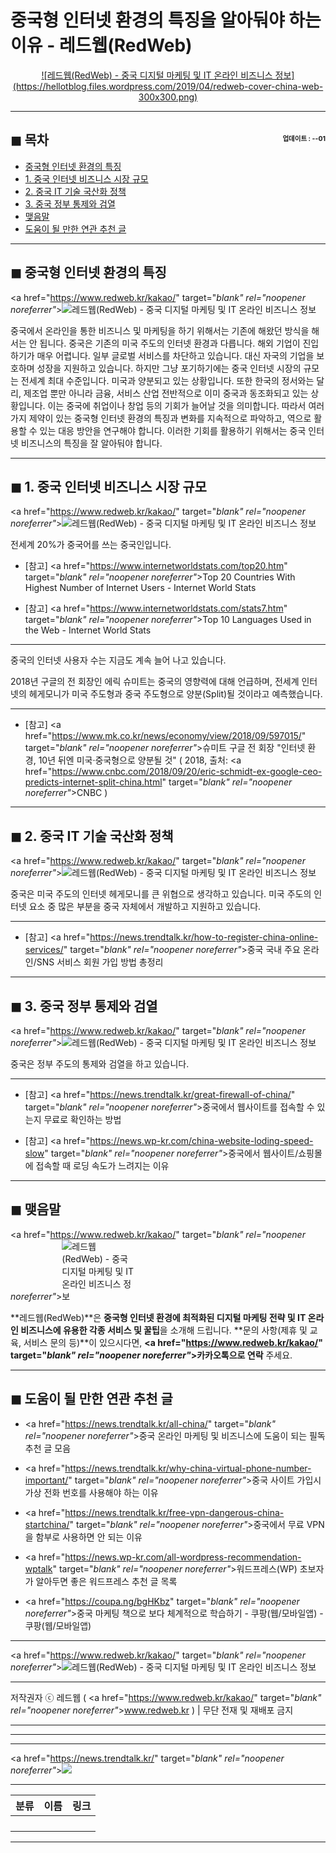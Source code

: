 # 중국형 인터넷 환경의 특징을 알아둬야 하는 이유 - 레드웹(RedWeb)

<center><a href="https://www.redweb.kr/kakao/" target="_blank" rel="noopener noreferrer"_>![레드웹(RedWeb) - 중국 디지털 마케팅 및 IT 온라인 비즈니스 정보](https://hellotblog.files.wordpress.com/2019/04/redweb-cover-china-web-300x300.png)</a></center>

<!-- <a name="index"></a> -->
***
## ◼︎ 목차 <span style="font-size:0.5em; float:right; padding:0.5em 0 0;"><i class="fas fa-clock"></i> 업데이트 : <span class="post-year"></span>-<span class="post-month-digits"></span>-01</span>

- [중국형 인터넷 환경의 특징](#index-00)
- [1. 중국 인터넷 비즈니스 시장 규모](#index-01)
- [2. 중국 IT 기술 국산화 정책](#index-02)
- [3. 중국 정부 통제와 검열](#index-03)
- [맺음말](#index-epilogue)
- [도움이 될 만한 연관 추천 글](#recommendation)

<!-- <a name="index-00"></a> -->
***
## ◼︎ 중국형 인터넷 환경의 특징

<a href="https://www.redweb.kr/kakao/" target="_blank" rel="noopener noreferrer"_>![레드웹(RedWeb) - 중국 디지털 마케팅 및 IT 온라인 비즈니스 정보](https://hellotblog.files.wordpress.com/2019/04/china-web-cover-02-800.png)</a>

중국에서 온라인을 통한 비즈니스 및 마케팅을 하기 위해서는 기존에 해왔던 방식을 해서는 안 됩니다.
중국은 기존의 미국 주도의 인터넷 환경과 다릅니다.
해외 기업이 진입하기가 매우 어렵니다.
일부 글로벌 서비스를 차단하고 있습니다.
대신 자국의 기업을 보호하며 성장을 지원하고 있습니다.
하지만 그냥 포기하기에는 중국 인터넷 시장의 규모는 전세계 최대 수준입니다.
미국과 양분되고 있는 상황입니다.
또한 한국의 정서와는 달리, 제조업 뿐만 아니라 금융, 서비스 산업 전반적으로 이미 중국과 동조화되고 있는 상황입니다.
이는 중국에 취업이나 창업 등의 기회가 늘어날 것을 의미합니다.
따라서 여러 가지 제약이 있는 중국형 인터넷 환경의 특징과 변화를 지속적으로 파악하고, 역으로 활용할 수 있는 대응 방안을 연구해야 합니다. 이러한 기회를 활용하기 위해서는 중국 인터넷 비즈니스의 특징을 잘 알아둬야 합니다.

<!-- <a name="index-01"></a> -->
***
## ◼︎ 1. 중국 인터넷 비즈니스 시장 규모

<a href="https://www.redweb.kr/kakao/" target="_blank" rel="noopener noreferrer"_>![레드웹(RedWeb) - 중국 디지털 마케팅 및 IT 온라인 비즈니스 정보](https://hellotblog.files.wordpress.com/2019/04/internet-users-stats-2019-top20.png)</a>

전세계 20%가 중국어를 쓰는 중국인입니다.

- [참고] <a href="https://www.internetworldstats.com/top20.htm" target="_blank" rel="noopener noreferrer"_>Top 20 Countries With Highest Number of Internet Users - Internet World Stats</a>

- [참고] <a href="https://www.internetworldstats.com/stats7.htm" target="_blank" rel="noopener noreferrer"_>Top 10 Languages Used in the Web - Internet World Stats</a>

***
중국의 인터넷 사용자 수는 지금도 계속 늘어 나고 있습니다.

2018년 구글의 전 회장인 에릭 슈미트는 중국의 영향력에 대해 언급하며, 전세계 인터넷의 헤게모니가 미국 주도형과 중국 주도형으로 양분(Split)될 것이라고 예측했습니다.

***
- [참고] <a href="https://www.mk.co.kr/news/economy/view/2018/09/597015/" target="_blank" rel="noopener noreferrer"_>슈미트 구글 전 회장 "인터넷 환경, 10년 뒤엔 미국·중국형으로 양분될 것"</a> ( 2018, 출처: <a href="https://www.cnbc.com/2018/09/20/eric-schmidt-ex-google-ceo-predicts-internet-split-china.html" target="_blank" rel="noopener noreferrer"_>CNBC</a> )

<!-- <a name="index-02"></a> -->
***
## ◼︎ 2. 중국 IT 기술 국산화 정책

<a href="https://www.redweb.kr/kakao/" target="_blank" rel="noopener noreferrer"_>![레드웹(RedWeb) - 중국 디지털 마케팅 및 IT 온라인 비즈니스 정보](https://hellotblog.files.wordpress.com/2018/09/wechat-startchina-main-01-800x480.png)</a>

중국은 미국 주도의 인터넷 헤게모니를 큰 위협으로 생각하고 있습니다.
미국 주도의 인터넷 요소 중 많은 부분을 중국 자체에서 개발하고 지원하고 있습니다.

***
- [참고] <a href="https://news.trendtalk.kr/how-to-register-china-online-services/" target="_blank" rel="noopener noreferrer"_>중국 국내 주요 온라인/SNS 서비스 회원 가입 방법 총정리</a>

<!-- <a name="index-03"></a> -->
***
## ◼︎ 3. 중국 정부 통제와 검열

<a href="https://www.redweb.kr/kakao/" target="_blank" rel="noopener noreferrer"_>![레드웹(RedWeb) - 중국 디지털 마케팅 및 IT 온라인 비즈니스 정보](https://hellotblog.files.wordpress.com/2018/10/china-startchina-online-02-800x425.png)</a>

중국은 정부 주도의 통제와 검열을 하고 있습니다.

***
- [참고] <a href="https://news.trendtalk.kr/great-firewall-of-china/" target="_blank" rel="noopener noreferrer"_>중국에서 웹사이트를 접속할 수 있는지 무료로 확인하는 방법</a>

- [참고] <a href="https://news.wp-kr.com/china-website-loding-speed-slow" target="_blank" rel="noopener noreferrer"_>중국에서 웹사이트/쇼핑몰에 접속할 때 로딩 속도가 느려지는 이유</a>

<!-- <a name="index-epilogue"></a> -->
***
## ◼︎ 맺음말

<a href="https://www.redweb.kr/kakao/" target="_blank" rel="noopener noreferrer"_><img src="https://hellotblog.files.wordpress.com/2019/04/redweb-logo-120x120.png" style="max-width:120px;" alt="레드웹(RedWeb) - 중국 디지털 마케팅 및 IT 온라인 비즈니스 정보"></a>

**레드웹(RedWeb)**은 **중국형 인터넷 환경에 최적화된 디지털 마케팅 전략 및 IT 온라인 비즈니스에 유용한 각종 서비스 및 꿀팁**을 소개해 드립니다.
**문의 사항(제휴 및 교육, 서비스 문의 등)**이 있으시다면, **<a href="https://www.redweb.kr/kakao/" target="_blank" rel="noopener noreferrer"_>카카오톡</a>으로 연락** 주세요.

<!-- <a name="recommendation"></a> -->
***
## ◼︎ 도움이 될 만한 연관 추천 글

- <a href="https://news.trendtalk.kr/all-china/" target="_blank" rel="noopener noreferrer"_>중국 온라인 마케팅 및 비즈니스에 도움이 되는 필독 추천 글 모음</a>

- <a href="https://news.trendtalk.kr/why-china-virtual-phone-number-important/" target="_blank" rel="noopener noreferrer"_>중국 사이트 가입시 가상 전화 번호를 사용해야 하는 이유</a>

- <a href="https://news.trendtalk.kr/free-vpn-dangerous-china-startchina/" target="_blank" rel="noopener noreferrer"_>중국에서 무료 VPN을 함부로 사용하면 안 되는 이유</a>

- <a href="https://news.wp-kr.com/all-wordpress-recommendation-wptalk" target="_blank" rel="noopener noreferrer"_>워드프레스(WP) 초보자가 알아두면 좋은 워드프레스 추천 글 목록</a>

- <a href="https://coupa.ng/bgHKbz" target="_blank" rel="noopener noreferrer"_>중국 마케팅 책으로 보다 체계적으로 학습하기 - 쿠팡(웹/모바일앱) - 쿠팡(웹/모바일앱)</a>

***
<a href="https://www.redweb.kr/kakao/" target="_blank" rel="noopener noreferrer"_>![레드웹(RedWeb) - 중국 디지털 마케팅 및 IT 온라인 비즈니스 정보](https://hellotblog.files.wordpress.com/2018/10/redweb-korea-banner-966x200.png)</a>

***
저작권자 ⓒ 레드웹 ( <a href="https://www.redweb.kr/kakao/" target="_blank" rel="noopener noreferrer"_>www.redweb.kr</a> ) | 무단 전재 및 재배포 금지

***
<script type="text/javascript">
  var postdate = new Date();
  var post_y = document.getElementsByClassName("post-year");
  var post_m = document.getElementsByClassName("post-month");
  var post_mm = document.getElementsByClassName("post-month-digits");
  var i;
  for (i = 0; i < post_y.length; i++) {
    post_y[i].innerHTML = postdate.getFullYear();
  }
  for (i = 0; i < post_m.length; i++) {
    post_m[i].innerHTML = postdate.getMonth() + 1;
  }
  for (i = 0; i < post_mm.length; i++) {
    post_mm[i].innerHTML = ("0" + (postdate.getMonth() + 1)).slice(-2);
  }
</script>

***
***
<a href="https://news.trendtalk.kr/" target="_blank" rel="noopener noreferrer"_>![](https://hellotblog.files.wordpress.com/2018/08/trendtalk-baidu-main-01-800x400.jpg)</a>

***
|분류|이름|링크|
|:-:|:-:|:-:|
||||
||||
||||
||||

***
